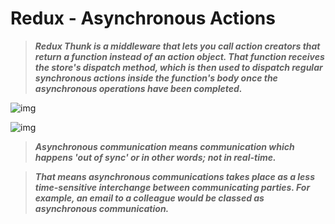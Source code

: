 # Redux - Asynchronous Actions
> ***Redux Thunk is a middleware that lets you call action creators that return a function instead of an action object. That function receives the store's dispatch method, which is then used to dispatch regular synchronous actions inside the function's body once the asynchronous operations have been completed.***

![img](https://image.slidesharecdn.com/redux-190828064717/95/an-introduction-to-redux-27-638.jpg?cb=1566975997)

![img](https://img.favpng.com/12/8/1/redux-middleware-react-thunk-angularjs-png-favpng-hTNSjZZ8eYZ5PiFiEh8VJ6x0q.jpg)

> ***Asynchronous communication means communication which happens 'out of sync' or in other words; not in real-time.***

> ***That means asynchronous communications takes place as a less time-sensitive interchange between communicating parties. For example, an email to a colleague would be classed as asynchronous communication.***


